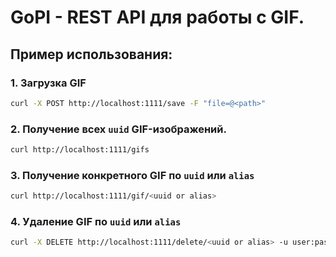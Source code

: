 # GoPI - REST API для работы с GIF.

## Пример использования:

### 1. Загрузка GIF
```bash
curl -X POST http://localhost:1111/save -F "file=@<path>"
```
### 2. Получение всех `uuid` GIF-изображений.
```bash
curl http://localhost:1111/gifs
```
### 3. Получение конкретного GIF по `uuid` или `alias`
```bash
curl http://localhost:1111/gif/<uuid or alias>
```
### 4. Удаление GIF по `uuid` или `alias`
```bash
curl -X DELETE http://localhost:1111/delete/<uuid or alias> -u user:pass
```
